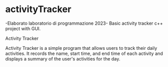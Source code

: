 # activityTracker
-Elaborato laboratorio di programmazione 2023- Basic activity tracker c++ project with GUI.

Activity Tracker

Activity Tracker is a simple program that allows users to track their daily activities. It records the name, start time, and end time of each activity and displays a summary of the user's activities for the day.
